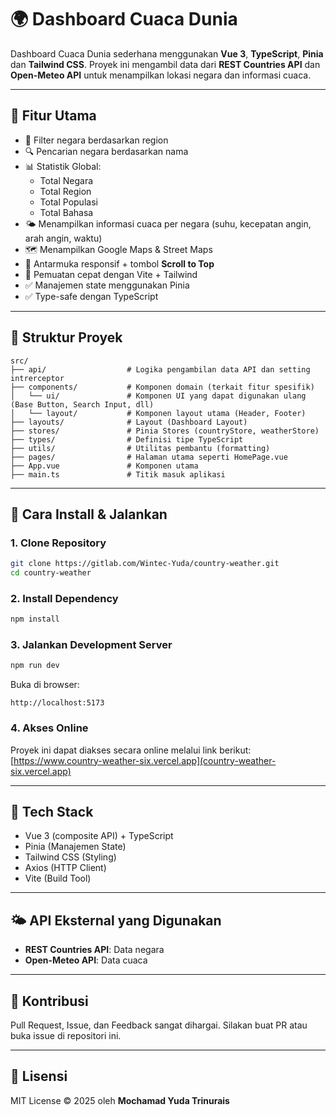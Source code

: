 # 🌍 Dashboard Cuaca Dunia

Dashboard Cuaca Dunia sederhana menggunakan **Vue 3**, **TypeScript**, **Pinia** dan **Tailwind CSS**. Proyek ini mengambil data dari **REST Countries API** dan **Open-Meteo API** untuk menampilkan lokasi negara dan informasi cuaca.

---

## 📌 Fitur Utama

- 🔎 Filter negara berdasarkan region
- 🔍 Pencarian negara berdasarkan nama
- 📊 Statistik Global:
  - Total Negara
  - Total Region  
  - Total Populasi
  - Total Bahasa
- 🌤️ Menampilkan informasi cuaca per negara (suhu, kecepatan angin, arah angin, waktu)
- 🗺️ Menampilkan Google Maps & Street Maps
- 📱 Antarmuka responsif + tombol **Scroll to Top**
- 🚀 Pemuatan cepat dengan Vite + Tailwind
- ✅ Manajemen state menggunakan Pinia
- ✅ Type-safe dengan TypeScript

---

## 📂 Struktur Proyek

```
src/
├── api/                  # Logika pengambilan data API dan setting intrerceptor
├── components/           # Komponen domain (terkait fitur spesifik)
│   └── ui/               # Komponen UI yang dapat digunakan ulang (Base Button, Search Input, dll)
│   └── layout/           # Komponen layout utama (Header, Footer)
├── layouts/              # Layout (Dashboard Layout)
├── stores/               # Pinia Stores (countryStore, weatherStore)
├── types/                # Definisi tipe TypeScript
├── utils/                # Utilitas pembantu (formatting)
├── pages/                # Halaman utama seperti HomePage.vue
├── App.vue               # Komponen utama
├── main.ts               # Titik masuk aplikasi
```

---

## 🚀 Cara Install & Jalankan

### 1. Clone Repository
```bash
git clone https://gitlab.com/Wintec-Yuda/country-weather.git
cd country-weather
```

### 2. Install Dependency
```bash
npm install
```

### 3. Jalankan Development Server
```bash
npm run dev
```

Buka di browser:
```
http://localhost:5173
```

### 4. Akses Online
Proyek ini dapat diakses secara online melalui link berikut: [https://www.country-weather-six.vercel.app](country-weather-six.vercel.app)

---

## 🔧 Tech Stack
- Vue 3 (composite API) + TypeScript
- Pinia (Manajemen State)
- Tailwind CSS (Styling)
- Axios (HTTP Client)
- Vite (Build Tool)

---

## 🌤️ API Eksternal yang Digunakan
- **REST Countries API**: Data negara
- **Open-Meteo API**: Data cuaca

---

## 🤝 Kontribusi
Pull Request, Issue, dan Feedback sangat dihargai. Silakan buat PR atau buka issue di repositori ini.

---

## 📄 Lisensi
MIT License © 2025 oleh **Mochamad Yuda Trinurais**